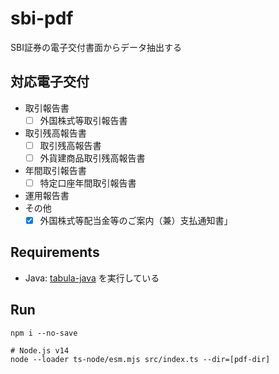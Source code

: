 # sbi-pdf

SBI証券の電子交付書面からデータ抽出する

## 対応電子交付

- 取引報告書
  - [ ] 外国株式等取引報告書
- 取引残高報告書
  - [ ] 取引残高報告書
  - [ ] 外貨建商品取引残高報告書
- 年間取引報告書
  - [ ] 特定口座年間取引報告書
- 運用報告書
- その他
  - [x] 外国株式等配当金等のご案内（兼）支払通知書」

## Requirements

- Java: [tabula-java](https://github.com/tabulapdf/tabula-java) を実行している

## Run

```
npm i --no-save

# Node.js v14
node --loader ts-node/esm.mjs src/index.ts --dir=[pdf-dir]
```


